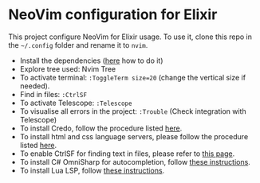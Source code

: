 # NeoVim configuration for Elixir

This project configure NeoVim for Elixir usage.
To use it, clone this repo in the `~/.config` folder and rename it to `nvim`. 

- Install the dependencies ([here](docs/Dependencies.md) how to do it)
- Explore tree used: Nvim Tree
- To activate terminal: `:ToggleTerm size=20` (change the vertical size if needed).
- Find in files: `:CtrlSF`
- To activate Telescope: `:Telescope`
- To visualise all errors in the project: `:Trouble` (Check integration with Telescope)
- To install Credo, follow the procedure listed [here](docs/Credo.md).
- To install html and css language servers, please follow the procedure listed [here](docs/HtmlAndCss.md).
- To enable CtrlSF for finding text in files, please refer to [this page](docs/CtrlSF.md).
- To install C# OmniSharp for autocompletion, follow [these instructions](docs/CSharp.md).
- To install Lua LSP, follow [these instructions](docs/Lua.md).

